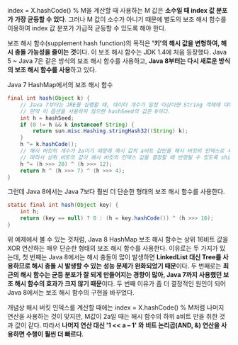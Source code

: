 index = X.hashCode() % M을 계산할 때 사용하는 M 값은 **소수일 때 index 값 분포가 가장 균등할 수 있다**. 그러나 M 값이 소수가 아니기 때문에 별도의 보조 해시 함수를 이용하여 index 값 분포가 가급적 균등할 수 있도록 해야 한다.

보조 해시 함수(supplement hash function)의 목적은 **'키'의 해시 값을 변형하여, 해시 충돌 가능성을 줄이는 것**이다. 이 보조 해시 함수는 JDK 1.4에 처음 등장했다. Java 5 ~ Java 7은 같은 방식의 보조 해시 함수를 사용하고, **Java 8부터는 다시 새로운 방식의 보조 해시 함수를 사용**하고 있다.

Java 7 HashMap에서의 보조 해시 함수
```java
final int hash(Object k) {
	// Java 7부터는 JRE를 실행할 때, 데이터 개수가 일정 이상이면 String 객체에 대해서 JVM에서 제공하는 별도의 옵션으로 해시 함수를 사용하도록 할 수 있다.
	// 만약 이 옵션을 사용하지 않으면 hashSeed의 값은 0이다.
	int h = hashSeed;
	if (0 != h && k instanceof String) {
		return sun.misc.Hashing.stringHash32((String) k);
	}
	h ^= k.hashCode();
	// 해시 버킷의 개수가 2a이기 때문에 해시 값의 a비트 값만을 해시 버킷의 인덱스로 사용한다.
	// 따라서 상위 비트의 값이 해시 버킷의 인덱스 값을 결정할 때 반영될 수 있도록 shift 연산과 XOR 연산을 사용하여, 원래의 해시 값이 a비트 내에서 최대한 값이 겹치지 않고 구별되게 한다.
	h ^= (h >>> 20) ^ (h >>> 12);
	return h ^ (h >>> 7) ^ (h >>> 4);
}
```
그런데 Java 8에서는 Java 7보다 훨씬 더 단순한 형태의 보조 해시 함수를 사용한다.
```java
static final int hash(Object key) {
	int h;
	return (key == null) ? 0 : (h = key.hashCode()) ^ (h >>> 16);
}
```
위 예제에서 볼 수 있는 것처럼, Java 8 HashMap 보조 해시 함수는 상위 16비트 값을 XOR 연산하는 매우 단순한 형태의 보조 해시 함수를 사용한다.
이유로는 두 가지가 있는데,
첫 번째는 Java 8에서는 해시 충돌이 많이 발생하면 **LinkedList 대신 Tree를 사용하므로 해시 충돌 시 발생할 수 있는 성능 문제가 완화되었기 때문**이다.
두 번째로는 **최근의 해시 함수는 균등 분포가 잘 되게 만들어지는 경향이 많아, Java 7까지 사용했던 보조 해시 함수의 효과가 크지 않기 때문**이다. 두 번째 이유가 좀 더 결정적인 원인이 되어 Java 8에서는 보조 해시 함수의 구현을 바꾸었다.

개념상 해시 버킷 인덱스를 계산할 때에는 index = X.hashCode() % M처럼 나머지 연산을 사용하는 것이 맞지만, M값이 2a일 때는 해시 함수의 하위 a비트 만을 취한 것과 값이 같다. 따라서 **나머지 연산 대신 '1 << a – 1' 와 비트 논리곱(AND, &) 연산을 사용하면 수행이 훨씬 더 빠르다**.
